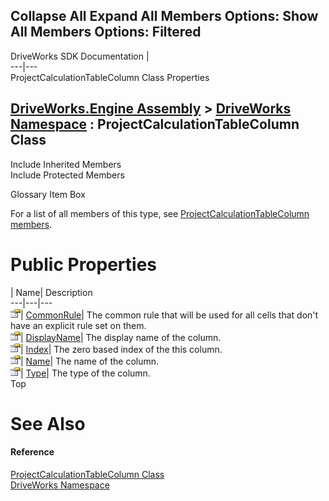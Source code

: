 Collapse All Expand All Members Options: Show All  Members Options: Filtered   
---  
DriveWorks SDK Documentation  |   
---|---  
ProjectCalculationTableColumn Class Properties   
  
[DriveWorks.Engine Assembly](topic2156.md) > [DriveWorks Namespace](topic2159.md) : ProjectCalculationTableColumn Class  
---  
  
Include Inherited Members    
Include Protected Members    


Glossary Item Box

For a list of all members of this type, see [ProjectCalculationTableColumn members](topic3947.md).

# Public Properties

| Name| Description  
---|---|---  
![Public Property](dotnetimages/publicProperty.gif)| [CommonRule](topic3961.md)| The common rule that will be used for all cells that don't have an explicit rule set on them.   
![Public Property](dotnetimages/publicProperty.gif)| [DisplayName](topic3962.md)| The display name of the column.   
![Public Property](dotnetimages/publicProperty.gif)| [Index](topic3963.md)| The zero based index of the this column.   
![Public Property](dotnetimages/publicProperty.gif)| [Name](topic3964.md)| The name of the column.   
![Public Property](dotnetimages/publicProperty.gif)| [Type](topic3965.md)| The type of the column.   
Top

# See Also

#### Reference

[ProjectCalculationTableColumn Class](topic3946.md)   
[DriveWorks Namespace](topic2159.md)


